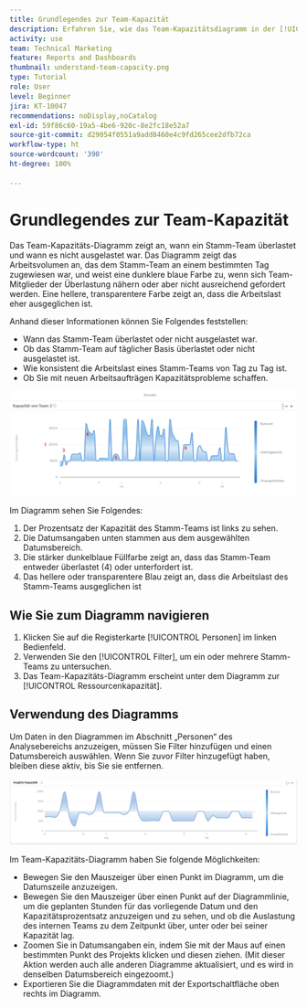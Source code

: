 ```yaml
---
title: Grundlegendes zur Team-Kapazität
description: Erfahren Sie, wie das Team-Kapazitätsdiagramm in der [!UICONTROL erweiterten Analyse] anzeigt, wann ein Stamm-Team über- oder unterbelegt war.
activity: use
team: Technical Marketing
feature: Reports and Dashboards
thumbnail: understand-team-capacity.png
type: Tutorial
role: User
level: Beginner
jira: KT-10047
recommendations: noDisplay,noCatalog
exl-id: 59f86c60-19a5-4be6-920c-8e2fc18e52a7
source-git-commit: d29054f0551a9add8460e4c9fd265cee2dfb72ca
workflow-type: ht
source-wordcount: '390'
ht-degree: 100%

---
```


# Grundlegendes zur Team-Kapazität

Das Team-Kapazitäts-Diagramm zeigt an, wann ein Stamm-Team überlastet und wann es nicht ausgelastet war. Das Diagramm zeigt das Arbeitsvolumen an, das dem Stamm-Team an einem bestimmten Tag zugewiesen war, und weist eine dunklere blaue Farbe zu, wenn sich Team-Mitglieder der Überlastung nähern oder aber nicht ausreichend gefordert werden. Eine hellere, transparentere Farbe zeigt an, dass die Arbeitslast eher ausgeglichen ist.

Anhand dieser Informationen können Sie Folgendes feststellen:

* Wann das Stamm-Team überlastet oder nicht ausgelastet war.
* Ob das Stamm-Team auf täglicher Basis überlastet oder nicht ausgelastet ist.
* Wie konsistent die Arbeitslast eines Stamm-Teams von Tag zu Tag ist.
* Ob Sie mit neuen Arbeitsaufträgen Kapazitätsprobleme schaffen.

![Ein Bild, das ein Team-Kapazitäts-Diagramm mit Zahlen zu den Bereichen anzeigt, die in den folgenden Aufzählungspunkten beschrieben werden](assets/section-3-4.png)

Im Diagramm sehen Sie Folgendes:

1. Der Prozentsatz der Kapazität des Stamm-Teams ist links zu sehen.
1. Die Datumsangaben unten stammen aus dem ausgewählten Datumsbereich.
1. Die stärker dunkelblaue Füllfarbe zeigt an, dass das Stamm-Team entweder überlastet (4) oder unterfordert ist.
1. Das hellere oder transparentere Blau zeigt an, dass die Arbeitslast des Stamm-Teams ausgeglichen ist

## Wie Sie zum Diagramm navigieren

1. Klicken Sie auf die Registerkarte [!UICONTROL Personen] im linken Bedienfeld.
1. Verwenden Sie den [!UICONTROL Filter], um ein oder mehrere Stamm-Teams zu untersuchen.
1. Das Team-Kapazitäts-Diagramm erscheint unter dem Diagramm zur [!UICONTROL Ressourcenkapazität].

## Verwendung des Diagramms

Um Daten in den Diagrammen im Abschnitt „Personen“ des Analysebereichs anzuzeigen, müssen Sie Filter hinzufügen und einen Datumsbereich auswählen. Wenn Sie zuvor Filter hinzugefügt haben, bleiben diese aktiv, bis Sie sie entfernen.

![Ein Bild mit einem Team-Kapazitäts-Diagramm](assets/section-3-5.png)

Im Team-Kapazitäts-Diagramm haben Sie folgende Möglichkeiten:

* Bewegen Sie den Mauszeiger über einen Punkt im Diagramm, um die Datumszeile anzuzeigen.
* Bewegen Sie den Mauszeiger über einen Punkt auf der Diagrammlinie, um die geplanten Stunden für das vorliegende Datum und den Kapazitätsprozentsatz anzuzeigen und zu sehen, und ob die Auslastung des internen Teams zu dem Zeitpunkt über, unter oder bei seiner Kapazität lag.
* Zoomen Sie in Datumsangaben ein, indem Sie mit der Maus auf einen bestimmten Punkt des Projekts klicken und diesen ziehen. (Mit dieser Aktion werden auch alle anderen Diagramme aktualisiert, und es wird in denselben Datumsbereich eingezoomt.)
* Exportieren Sie die Diagrammdaten mit der Exportschaltfläche oben rechts im Diagramm.
